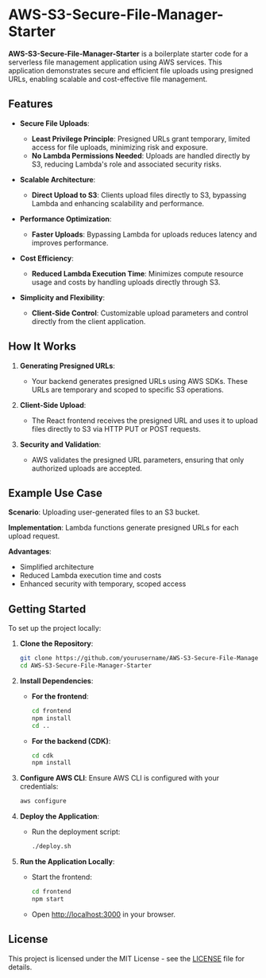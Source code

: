 # AWS-S3-Secure-File-Manager-Starter

**AWS-S3-Secure-File-Manager-Starter** is a boilerplate starter code for a serverless file management application using AWS services. This application demonstrates secure and efficient file uploads using presigned URLs, enabling scalable and cost-effective file management.

## Features

- **Secure File Uploads**:
  - **Least Privilege Principle**: Presigned URLs grant temporary, limited access for file uploads, minimizing risk and exposure.
  - **No Lambda Permissions Needed**: Uploads are handled directly by S3, reducing Lambda's role and associated security risks.

- **Scalable Architecture**:
  - **Direct Upload to S3**: Clients upload files directly to S3, bypassing Lambda and enhancing scalability and performance.

- **Performance Optimization**:
  - **Faster Uploads**: Bypassing Lambda for uploads reduces latency and improves performance.

- **Cost Efficiency**:
  - **Reduced Lambda Execution Time**: Minimizes compute resource usage and costs by handling uploads directly through S3.

- **Simplicity and Flexibility**:
  - **Client-Side Control**: Customizable upload parameters and control directly from the client application.

## How It Works

1. **Generating Presigned URLs**:
   - Your backend generates presigned URLs using AWS SDKs. These URLs are temporary and scoped to specific S3 operations.

2. **Client-Side Upload**:
   - The React frontend receives the presigned URL and uses it to upload files directly to S3 via HTTP PUT or POST requests.

3. **Security and Validation**:
   - AWS validates the presigned URL parameters, ensuring that only authorized uploads are accepted.

## Example Use Case

**Scenario**: Uploading user-generated files to an S3 bucket.

**Implementation**: Lambda functions generate presigned URLs for each upload request.

**Advantages**:
- Simplified architecture
- Reduced Lambda execution time and costs
- Enhanced security with temporary, scoped access

## Getting Started

To set up the project locally:

1. **Clone the Repository**:
    ```bash
    git clone https://github.com/yourusername/AWS-S3-Secure-File-Manager-Starter.git
    cd AWS-S3-Secure-File-Manager-Starter
    ```

2. **Install Dependencies**:

    - **For the frontend**:
        ```bash
        cd frontend
        npm install
        cd ..
        ```

    - **For the backend (CDK)**:
        ```bash
        cd cdk
        npm install
        ```

3. **Configure AWS CLI**:
   Ensure AWS CLI is configured with your credentials:
    ```bash
    aws configure
    ```

4. **Deploy the Application**:
    - Run the deployment script:
        ```bash
        ./deploy.sh
        ```

5. **Run the Application Locally**:
    - Start the frontend:
        ```bash
        cd frontend
        npm start
        ```

    - Open [http://localhost:3000](http://localhost:3000) in your browser.

## License

This project is licensed under the MIT License - see the [LICENSE](LICENSE) file for details.
